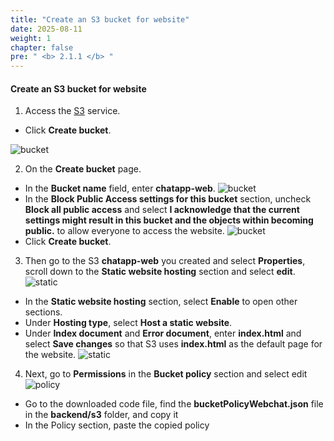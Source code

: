 ```yaml
---
title: "Create an S3 bucket for website"
date: 2025-08-11
weight: 1 
chapter: false
pre: " <b> 2.1.1 </b> "
---
```


#### Create an S3 bucket for website
1. Access the [S3](https://console.aws.amazon.com/s3/home) service.
  + Click **Create bucket**.

![bucket](/images/2.prerequisite/001.png)

2. On the **Create bucket** page.
  + In the **Bucket name** field, enter **chatapp-web**.
  ![bucket](/images/2.prerequisite/002.png)
  + In the **Block Public Access settings for this bucket** section, uncheck **Block all public access** and select **I acknowledge that the current settings might result in this bucket and the objects within becoming public.** to allow everyone to access the website.
  ![bucket](/images/2.prerequisite/003.png)
  + Click **Create bucket**.

3. Then go to the S3 **chatapp-web** you created and select **Properties**, scroll down to the **Static website hosting** section and select **edit**.
  ![static](/images/2.prerequisite/004.png)
  + In the **Static website hosting** section, select **Enable** to open other sections.
  + Under **Hosting type**, select **Host a static website**.
  + Under **Index document** and **Error document**, enter **index.html** and select **Save changes** so that S3 uses **index.html** as the default page for the website.
  ![static](/images/2.prerequisite/005.png)

4. Next, go to **Permissions** in the **Bucket policy** section and select edit
  ![policy](/images/2.prerequisite/006.png)
  + Go to the downloaded code file, find the **bucketPolicyWebchat.json** file in the **backend/s3** folder, and copy it
  + In the Policy section, paste the copied policy